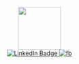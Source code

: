 <div id="header" align="center">
  <img src="https://media.giphy.com/media/qgQUggAC3Pfv687qPC/giphy.gif" width="100"/>
</div>

<div id="badges" align="center">
  <a href="https://www.linkedin.com/in/yogesh-shamlin-shinanth-j-s-6ab98b237/">
    <img src="https://img.shields.io/badge/LinkedIn-blue?style=for-the-badge&logo=linkedin&logoColor=white" alt="LinkedIn Badge"/>
  </a>
  <a href="https://www.linkedin.com/in/yogesh-shamlin-shinanth-j-s-6ab98b237/">
    <img src="https://img.shields.io/badge/Facebook-blue?style=for-the-badge&logo=facebook&logoColor=white" alt="fb"/>
  </a>
</div>
